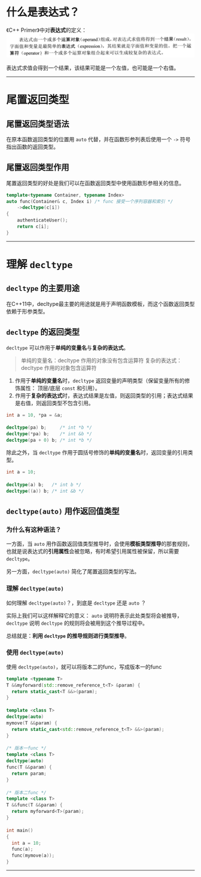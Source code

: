 # 什么是表达式？
《C++ Primer》中对**表达式**的定义：
![](./image.assets/Snipaste_2023-10-02_12-00-14.png)

表达式求值会得到一个结果，该结果可能是一个左值，也可能是一个右值。

***

# 尾置返回类型
## 尾置返回类型语法
在原本函数返回类型的位置用 `auto` 代替，并在函数形参列表后使用一个 `->` 符号指出函数的返回类型。

## 尾置返回类型作用
尾置返回类型的好处是我们可以在函数返回类型中使用函数形参相关的信息。

```C++
template<typename Container, typename Index>    
auto func(Container& c, Index i) /* func 接受一个序列容器和索引 */
    ->decltype(c[i])
{
    authenticateUser();
    return c[i];
}
```
***

# 理解 `decltype` 
## `decltype` 的主要用途
在C++11中，decltype最主要的用途就是用于声明函数模板，而这个函数返回类型依赖于形参类型。

## `decltype` 的返回类型
`decltype` 可以作用于**单纯的变量名**与**复杂的表达式**。
> 单纯的变量名：decltype 作用的对象没有包含运算符
> 复杂的表达式：decltype 作用的对象包含运算符
1. 作用于**单纯的变量名**时，`decltype` 返回变量的声明类型（保留变量所有的修饰属性： 顶层/底层 `const` 和引用）。
2. 作用于**复杂的表达式**时，表达式结果是左值，则返回类型的引用；表达式结果是右值，则返回类型不包含引用。
```C++
int a = 10, *pa = &a;

decltype(pa) b;     /* int *b */
decltype(*pa) b;    /* int &b */
decltype(pa + 0) b; /* int *b */
```

除此之外，当 `decltype` 作用于圆括号修饰的**单纯的变量名**时，返回变量的引用类型。
```C++
int a = 10;

decltype(a) b;   /* int b */
decltype((a)) b; /* int &b */
```

## `decltype(auto)` 用作返回值类型

### 为什么有这种语法？
一方面，当 `auto` 用作函数返回值类型推导时，会使用**模板类型推导**的那套规则，也就是说表达式的**引用属性**会被忽略，有时希望引用属性被保留，所以需要 `decltype`。

另一方面，`decltype(auto)` 简化了尾置返回类型的写法。

### 理解 `decltype(auto)`
如何理解 `decltype(auto)`？，到底是 `decltype` 还是 `auto` ？

实际上我们可以这样解释它的意义： `auto` 说明符表示此处类型将会被推导， `decltype` 说明 `decltype` 的规则将会被用到这个推导过程中。

总结就是：**利用 `decltype` 的推导规则进行类型推导**。

### 使用 `decltype(auto)`
使用 `decltype(auto)`，就可以将版本二的func，写成版本一的func
```C++
template <typename T>
T &&myforward(std::remove_reference_t<T> &param) {
  return static_cast<T &&>(param);
}

template <class T>
decltype(auto)
mymove(T &&param) {
  return static_cast<std::remove_reference_t<T> &&>(param);
}

/* 版本一func */
template <class T>
decltype(auto)
func(T &&param) { 
  return param; 
}

/* 版本二func */
template <class T>
T &&func(T &&param) { 
  return myforward<T>(param); 
}

int main()
{
  int a = 10;
  func(a);
  func(mymove(a));
}
```

***

